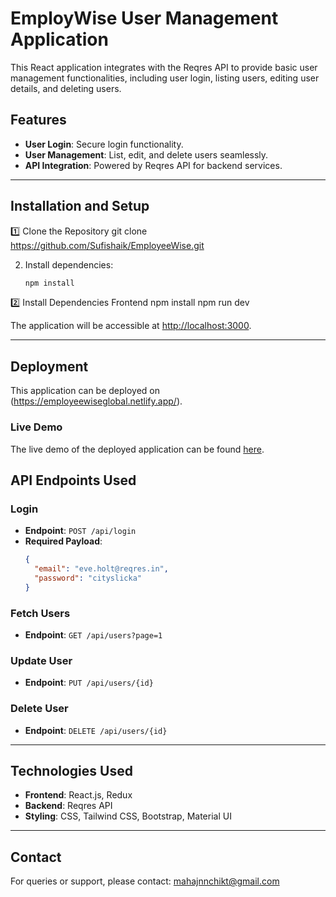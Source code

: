 # EmployWise User Management Application

This React application integrates with the Reqres API to provide basic user management functionalities, including user login, listing users, editing user details, and deleting users.

## Features
- **User Login**: Secure login functionality.
- **User Management**: List, edit, and delete users seamlessly.
- **API Integration**: Powered by Reqres API for backend services.

---

## Installation and Setup

1️⃣ Clone the Repository
git clone https://github.com/Sufishaik/EmployeeWise.git

2. Install dependencies:
    ```bash
    npm install
    ```

2️⃣ Install Dependencies
Frontend
npm install
npm run dev

The application will be accessible at [http://localhost:3000](http://localhost:3000).

---

## Deployment

This application can be deployed on (https://employeewiseglobal.netlify.app/).

### Live Demo
The live demo of the deployed application can be found [here](https://vercel.com/).

## API Endpoints Used

### Login
- **Endpoint**: `POST /api/login`
- **Required Payload**:
    ```json
    {
      "email": "eve.holt@reqres.in",
      "password": "cityslicka"
    }
    ```

### Fetch Users
- **Endpoint**: `GET /api/users?page=1`

### Update User
- **Endpoint**: `PUT /api/users/{id}`

### Delete User
- **Endpoint**: `DELETE /api/users/{id}`

---

## Technologies Used
- **Frontend**: React.js, Redux
- **Backend**: Reqres API
- **Styling**: CSS, Tailwind CSS, Bootstrap, Material UI

---

## Contact
For queries or support, please contact: mahajnnchikt@gmail.com
